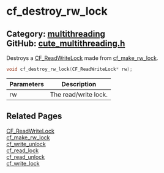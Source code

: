 [//]: # (This file is automatically generated by Cute Framework's docs parser.)
[//]: # (Do not edit this file by hand!)
[//]: # (See: https://github.com/RandyGaul/cute_framework/blob/master/samples/docs_parser.cpp)
[](../header.md ':include')

# cf_destroy_rw_lock

Category: [multithreading](/api_reference?id=multithreading)  
GitHub: [cute_multithreading.h](https://github.com/RandyGaul/cute_framework/blob/master/include/cute_multithreading.h)  
---

Destroys a [CF_ReadWriteLock](/multithreading/cf_readwritelock.md) made from [cf_make_rw_lock](/multithreading/cf_make_rw_lock.md).

```cpp
void cf_destroy_rw_lock(CF_ReadWriteLock* rw);
```

Parameters | Description
--- | ---
rw | The read/write lock.

## Related Pages

[CF_ReadWriteLock](/multithreading/cf_readwritelock.md)  
[cf_make_rw_lock](/multithreading/cf_make_rw_lock.md)  
[cf_write_unlock](/multithreading/cf_write_unlock.md)  
[cf_read_lock](/multithreading/cf_read_lock.md)  
[cf_read_unlock](/multithreading/cf_read_unlock.md)  
[cf_write_lock](/multithreading/cf_write_lock.md)  
